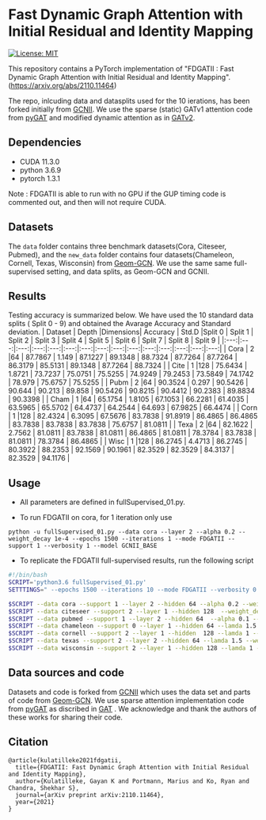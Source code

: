 # Fast Dynamic Graph Attention with Initial Residual and Identity Mapping 
[![License: MIT](https://img.shields.io/badge/License-MIT-yellow.svg)](https://opensource.org/licenses/MIT)

This repository contains a PyTorch implementation of "FDGATII : Fast Dynamic Graph Attention with Initial Residual and Identity Mapping".(https://arxiv.org/abs/2110.11464)

The repo, inlcuding data and datasplits used for the 10 ierations, has been forked initially from [GCNII](https://github.com/chennnM/GCNII). We use the sparse (static) GATv1 attention code from [pyGAT](https://github.com/Diego999/pyGAT) and modified dynamic attention as in [GATv2](https://arxiv.org/abs/2105.14491). 

## Dependencies
- CUDA 11.3.0
- python 3.6.9
- pytorch 1.3.1

Note : FDGATII is able to run with no GPU if the GUP timing code is commented out, and then will not require CUDA. 

## Datasets

The `data` folder contains three benchmark datasets(Cora, Citeseer, Pubmed), and the `new_data` folder contains four datasets(Chameleon, Cornell, Texas, Wisconsin) from [Geom-GCN](https://github.com/graphdml-uiuc-jlu/geom-gcn). We use the same same full-supervised setting, and data splits,  as Geom-GCN and GCNII. 

## Results
Testing accuracy is summarized below. We have used the 10 standard data splits ( Split 0 - 9) and obtained the Avarage Accuracy and Standard deviation.
| Dataset | Depth |Dimensions|  Accuracy | Std.D |Split 0      | Split 1      | Split 2      | Split 3      | Split 4      | Split 5      | Split 6      | Split 7      | Split 8      | Split 9 |
|:---:|:---:|:---:|:---:|:---:|:---:|:---:|:---:|:---:|:---:|:---:|:---:|:---:|:---:|:---:|
| Cora | 2 |64  | 87.7867 | 1.149  | 87.1227 | 89.1348 | 88.7324 | 87.7264 | 87.7264 | 86.3179 | 85.5131 | 89.1348 | 87.7264 | 88.7324 |
| Cite | 1 |128 | 75.6434 | 1.8721 | 73.7237 | 75.0751 | 75.5255 | 74.9249 | 79.2453 | 73.5849 | 74.1742 | 78.979  | 75.6757 | 75.5255 |
| Pubm | 2 |64  | 90.3524 | 0.297  | 90.5426 | 90.644  | 90.213  | 89.858  | 90.5426 | 90.8215 | 90.4412 | 90.2383 | 89.8834 | 90.3398 |
| Cham | 1 |64  | 65.1754 | 1.8105 | 67.1053 | 66.2281 | 61.4035 | 63.5965 | 65.5702 | 64.4737 | 64.2544 | 64.693  | 67.9825 | 66.4474 |
| Corn | 1 |128 | 82.4324 | 6.3095 | 67.5676 | 83.7838 | 91.8919 | 86.4865 | 86.4865 | 83.7838 | 83.7838 | 83.7838 | 75.6757 | 81.0811 |
| Texa | 2 |64  | 82.1622 | 2.7562 | 81.0811 | 83.7838 | 81.0811 | 86.4865 | 81.0811 | 78.3784 | 83.7838 | 81.0811 | 78.3784 | 86.4865 |
| Wisc | 1 |128 | 86.2745 | 4.4713 | 86.2745 | 80.3922 | 88.2353 | 92.1569 | 90.1961 | 82.3529 | 82.3529 | 84.3137 | 82.3529 | 94.1176 |


## Usage
- All parameters are defined in fullSupervised_01.py.

- To run FDGATII on cora, for 1 iteration only use
```
python -u fullSupervised_01.py --data cora --layer 2 --alpha 0.2 --weight_decay 1e-4 --epochs 1500 --iterations 1 --mode FDGATII --support 1 --verbosity 1 --model GCNII_BASE
```

- To replicate the FDGATII full-supervised results, run the following script
```sh
#!/bin/bash
SCRIPT='python3.6 fullSupervised_01.py'
SETTTINGS=" --epochs 1500 --iterations 10 --mode FDGATII --verbosity 0 --model GCNII_BASE "

$SCRIPT --data cora --support 1 --layer 2 --hidden 64 --alpha 0.2 --weight_decay 1e-4 $SETTTINGS
$SCRIPT --data citeseer --support 2 --layer 1 --hidden 128  --weight_decay 5e-6 $SETTTINGS
$SCRIPT --data pubmed --support 1 --layer 2 --hidden 64  --alpha 0.1 --weight_decay 5e-6 $SETTTINGS
$SCRIPT --data chameleon --support 0 --layer 1 --hidden 64 --lamda 1.5 --alpha 0.2 --weight_decay 5e-4 $SETTTINGS
$SCRIPT --data cornell --support 2 --layer 1 --hidden  128 --lamda 1 --weight_decay 1e-3 $SETTTINGS
$SCRIPT --data texas --support 2 --layer 2 --hidden 64 --lamda 1.5 --weight_decay 1e-4 $SETTTINGS
$SCRIPT --data wisconsin --support 2 --layer 1 --hidden 128 --lamda 1 --weight_decay 5e-4 $SETTTINGS

```

## Data sources and code
Datasets and code is forked from [GCNII](https://github.com/chennnM/GCNII) which uses the data set and parts of code from [Geom-GCN](https://github.com/graphdml-uiuc-jlu/geom-gcn). We use sparse attention implementation code from [pyGAT](https://github.com/Diego999/pyGAT) as discribed in [GAT](https://arxiv.org/abs/1710.10903) . We acknowledge and thank the authors of these works for sharing their code.

## Citation
```
@article{kulatilleke2021fdgatii,
  title={FDGATII: Fast Dynamic Graph Attention with Initial Residual and Identity Mapping},
  author={Kulatilleke, Gayan K and Portmann, Marius and Ko, Ryan and Chandra, Shekhar S},
  journal={arXiv preprint arXiv:2110.11464},
  year={2021}
}
```

